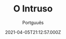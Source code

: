 ---
id: 'a06b2cfd-ca6d-47d3-9219-ebc81fa9371b'
type: 'movie' # Filme, Série, Anime
title: "O Intruso"
synopsis: ["Scott (Michael Ealy) e Annie Russell (Meagan Good) são um jovem casal que acaba de comprar sua casa dos sonhos em Napa Valley, na Califórnia. Porém, quando Charlie (Dennis Quaid), o solitário viúvo que os vendeu o imóvel, começa a interferir em suas vidas, o casal se vê vítima do comportamento obsessivo e violento de um homem capaz de destruir tudo que eles amam.",
]
originalTitle: "The Intruder"
date: '2021-04-05T21:12:57.000Z'
update: '2021-04-05T21:12:57.000Z'
releaseDate: '2019-05-03T03:00:00.000Z'
imdb:
  rating: '5.6' # 8.5
  id: '' # tt0470752
duration: '1h 42m'
trailer:
  urls: [
    'aKXvex7b1Ew',
  ]
tags: ['720p', '720p']
genre: ['Drama'] #
quality: 'CAM' # BluRay, WEB-DL, HDTV, WEB-DL4K, WEB-DLe
format: 'Mkv' # MKV, MP4, TS
audio: 'Portguuês, Inglês' # Dublado, Legendado, Dual Audio, Dub & Leg
subtitle: 'Portguuês' # Português, inglês,
size: '1.16 GB' # 4.8 GB
audioQuality: 8,5
videoQuality: 8,5
directors: []
#  - name: 'Lana Wachowski'
#    image: ''
#  - name: 'Lilly Wachowski'
#    image: ''
cast: []
#  - name: 'Keanu Reeves'
#    image: ''
#    characterName: 'Neo'
writers: []
#  - name: ''
#    image: ''
maturityRating:
  age: '' # L , 10, 12, 14, 16, 18
  topics: [''] # Violence, Illegal drugs, Inappropriate Language, Legal Drugs, Sexual Content, Extreme Violence
###########################################
download:
  
  - url: 'magnet:?xt=urn:btih:662DE4BEE090AEB1AADF9A48A04E8D46724B1644&dn=The.Intruder.2019.CAM.Dublado.mkv&tr=UDP%3a%2f%2fEDDIE4.NL%3a6969%2fANNOUNCE&tr=UDP%3a%2f%2fTRACKER.OPENTRACKR.ORG%3a1337%2fANNOUNCE&tr=UDP%3a%2f%2fTRACKER.ZER0DAY.TO%3a1337%2fANNOUNCE&tr=UDP%3a%2f%2fTRACKER.LEECHERS-PARADISE.ORG%3a6969%2fANNOUNCE&tr=UDP%3a%2f%2fTRACKER.COPPERSURFER.TK%3a6969%2fANNOUNCE&tr=http%3a%2f%2fretracker.hq.ertelecom.ru%2fannounce'
    resolution: '720p' # 720p, 1080p, 4K,
    audio: 'Dublado' # Dublado, Legendado, Dual Audio
    size: '' # 4.8 GB
    quality: '' # BluRay, WEB-DL
    format: '' # MKV
  - url: 'magnet:?xt=urn:btih:96997F1A407D1647D0FF48685D7CBD4AF20970DF&dn=The.Intruder.2019.CAM.Legendado.mkv&tr=UDP%3a%2f%2fTRACKER.ZER0DAY.TO%3a1337%2fANNOUNCE&tr=UDP%3a%2f%2fTRACKER.LEECHERS-PARADISE.ORG%3a6969%2fANNOUNCE&tr=UDP%3a%2f%2fTRACKER.COPPERSURFER.TK%3a6969%2fANNOUNCE&tr=UDP%3a%2f%2fEDDIE4.NL%3a6969%2fANNOUNCE&tr=UDP%3a%2f%2fTRACKER.OPENTRACKR.ORG%3a1337%2fANNOUNCE&tr=http%3a%2f%2fretracker.hq.ertelecom.ru%2fannounce'
    resolution: '720p' # 720p, 1080p, 4K,
    audio: 'Legendado' # Dublado, Legendado, Dual Audio
    size: '' # 4.8 GB
    quality: '' # BluRay, WEB-DL
    format: '' # MKV
images:
  cover: '/assets/movies/o-intruso-2.jpg'
  background: '/assets/movies/'
---